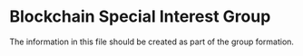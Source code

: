 # Blockchain Special Interest Group

The information in this file should be created as part of the group formation.
